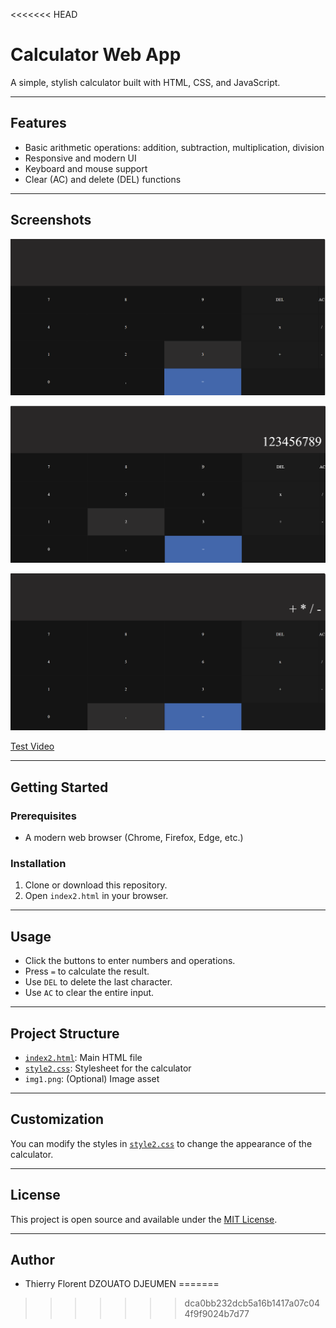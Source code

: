<<<<<<< HEAD
# Calculator Web App

A simple, stylish calculator built with HTML, CSS, and JavaScript.

---

## Features

- Basic arithmetic operations: addition, subtraction, multiplication, division
- Responsive and modern UI
- Keyboard and mouse support
- Clear (AC) and delete (DEL) functions

---

## Screenshots

<!-- Add your screenshots below this line -->

![Calculator Pic 1](output.png)

![Calculator Pic 2](figures.png)

![Calculator Pic 3](operations.png)

[Test Video](videoTest.mp4)

---

## Getting Started

### Prerequisites

- A modern web browser (Chrome, Firefox, Edge, etc.)

### Installation

1. Clone or download this repository.
2. Open `index2.html` in your browser.

---

## Usage

- Click the buttons to enter numbers and operations.
- Press `=` to calculate the result.
- Use `DEL` to delete the last character.
- Use `AC` to clear the entire input.

---

## Project Structure

- [`index2.html`](index2.html): Main HTML file
- [`style2.css`](style2.css): Stylesheet for the calculator
- `img1.png`: (Optional) Image asset

---

## Customization

You can modify the styles in [`style2.css`](style2.css) to change the appearance of the calculator.

---

## License

This project is open source and available under the [MIT License](LICENSE).

---

## Author

- Thierry Florent DZOUATO DJEUMEN
=======

>>>>>>> dca0bb232dcb5a16b1417a07c044f9f9024b7d77
